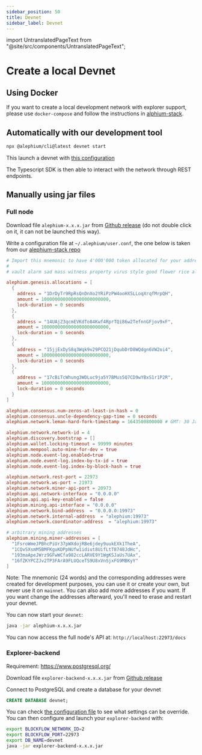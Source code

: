 ```yaml
---
sidebar_position: 50
title: Devnet
sidebar_label: Devnet
---
```


import UntranslatedPageText from "@site/src/components/UntranslatedPageText";

<UntranslatedPageText />

# Create a local Devnet

## Using Docker

If you want to create a local development network with explorer support, please use `docker-compose` and follow the instructions in [alphium-stack](https://github.com/alephium/alephium-stack#devnet).

## Automatically with our development tool

```sh
npx @alephium/cli@latest devnet start
```

This launch a devnet with [this configuration](https://github.com/alephium/alephium-web3/blob/master/packages/cli/devnet-user.conf)

The Typescript SDK is then able to interact with the network through REST endpoints.

## Manually using jar files

### Full node

Download file `alephium-x.x.x.jar` from [Github release](https://github.com/alephium/alephium/releases/latest) (do not double click on it, it can not be launched this way).

Write a configuration file at `~/.alephium/user.conf`, the one below is taken from our [alephium-stack repo](https://github.com/alephium/alephium-stack/blob/master/devnet/devnet.conf)

```conf
# Import this mnemonic to have 4'000'000 token allocated for your addresses
#
# vault alarm sad mass witness property virus style good flower rice alpha viable evidence run glare pretty scout evil judge enroll refuse another lava

alephium.genesis.allocations = [
  {
    address = "1DrDyTr9RpRsQnDnXo2YRiPzPW4ooHX5LLoqXrqfMrpQH",
    amount = 1000000000000000000000000,
    lock-duration = 0 seconds
  },
  {
    address = "14UAjZ3qcmEVKdTo84Kwf4RprTQi86w2TefnnGFjov9xF",
    amount = 1000000000000000000000000,
    lock-duration = 0 seconds
  },
  {
    address = "15jjExDyS8q3Wqk9v29PCQ21jDqubDrD8WQdgn6VW2oi4",
    amount = 1000000000000000000000000,
    lock-duration = 0 seconds
  },
  {
    address = "17cBiTcWhung3WDLuc9ja5Y7BMus5Q7CD9wYBxS1r1P2R",
    amount = 1000000000000000000000000,
    lock-duration = 0 seconds
  }
]

alephium.consensus.num-zeros-at-least-in-hash = 0
alephium.consensus.uncle-dependency-gap-time = 0 seconds
alephium.network.leman-hard-fork-timestamp = 1643500800000 # GMT: 30 January 2022 00:00:00

alephium.network.network-id = 4
alephium.discovery.bootstrap = []
alephium.wallet.locking-timeout = 99999 minutes
alephium.mempool.auto-mine-for-dev = true
alephium.node.event-log.enabled=true
alephium.node.event-log.index-by-tx-id = true
alephium.node.event-log.index-by-block-hash = true

alephium.network.rest-port = 22973
alephium.network.ws-port = 21973
alephium.network.miner-api-port = 20973
alephium.api.network-interface = "0.0.0.0"
alephium.api.api-key-enabled = false
alephium.mining.api-interface = "0.0.0.0"
alephium.network.bind-address  = "0.0.0.0:19973"
alephium.network.internal-address  = "alephium:19973"
alephium.network.coordinator-address  = "alephium:19973"

# arbitrary mining addresses
alephium.mining.miner-addresses = [
  "1FsroWmeJPBhcPiUr37pWXdojRBe6jdey9uukEXk1TheA",
  "1CQvSXsmM5BMFKguKDPpNUfw1idiut8UifLtT8748JdHc",
  "193maApeJWrz9GFwWCfa982ccLARVE9Y1WgKSJaUs7UAx",
  "16fZKYPCZJv2TP3FArA9FLUQceTS9U8xVnSjxFG9MBKyY"
]
```

Note: The mnemonic (24 words) and the corresponding addresses were created for development purposes, you can use it or create your own, but never use it on `mainnet`.
      You can also add more addresses if you want. If you want change the addresses afterward, you'll need to erase and restart your devnet.


You can now start your `devnet`:

```sh
java -jar alephium-x.x.x.jar
```

You can now access the full node's API at: `http://localhost:22973/docs`

### Explorer-backend

Requirement: https://www.postgresql.org/

Download file `explorer-backend-x.x.x.jar` from [Github release](https://github.com/alephium/explorer-backend/releases/latest)

Connect to PostgreSQL and create a database for your devnet

```sql
CREATE DATABASE devnet;
```

You can check [the configuration file](https://github.com/alephium/explorer-backend/blob/feature/contract-subcontract/app/src/main/resources/application.conf) to see what settings can be override. You can then configure and launch your `explorer-backend` with:

```sh
export BLOCKFLOW_NETWORK_ID=2
export BLOCKFLOW_PORT=22973
export DB_NAME=devnet
java -jar explorer-backend-x.x.x.jar
```

